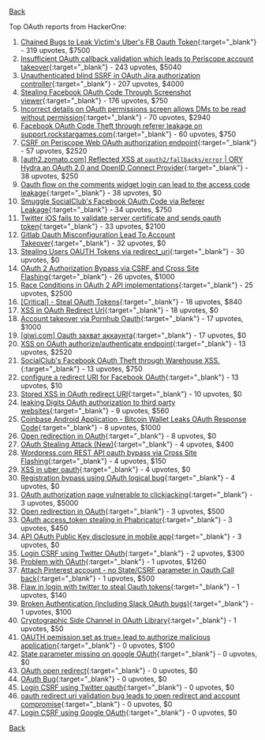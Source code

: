 [Back](../README.md)

Top OAuth reports from HackerOne:

1. [Chained Bugs to Leak Victim's Uber's FB Oauth Token](https://hackerone.com/reports/202781){:target="_blank"} - 319 upvotes, $7500
2. [Insufficient OAuth callback validation which leads to Periscope account takeover](https://hackerone.com/reports/110293){:target="_blank"} - 243 upvotes, $5040
3. [Unauthenticated blind SSRF in OAuth Jira authorization controller](https://hackerone.com/reports/398799){:target="_blank"} - 207 upvotes, $4000
4. [Stealing Facebook OAuth Code Through Screenshot viewer](https://hackerone.com/reports/488269){:target="_blank"} - 176 upvotes, $750
5. [Incorrect details on OAuth permissions screen allows DMs to be read without permission](https://hackerone.com/reports/434763){:target="_blank"} - 70 upvotes, $2940
6. [Facebook OAuth Code Theft through referer leakage on support.rockstargames.com](https://hackerone.com/reports/482743){:target="_blank"} - 60 upvotes, $750
7. [CSRF on Periscope Web OAuth authorization endpoint](https://hackerone.com/reports/215381){:target="_blank"} - 57 upvotes, $2520
8. [[auth2.zomato.com] Reflected XSS at `oauth2/fallbacks/error` | ORY Hydra an OAuth 2.0 and OpenID Connect Provider](https://hackerone.com/reports/456333){:target="_blank"} - 38 upvotes, $250
9. [Oauth flow on the comments widget login can lead to the access code leakage](https://hackerone.com/reports/292783){:target="_blank"} - 38 upvotes, $0
10. [Smuggle SocialClub's Facebook OAuth Code via Referer Leakage](https://hackerone.com/reports/342709){:target="_blank"} - 34 upvotes, $750
11. [Twitter iOS fails to validate server certificate and sends oauth token](https://hackerone.com/reports/168538){:target="_blank"} - 33 upvotes, $2100
12. [Gitlab Oauth Misconfiguration Lead To Account Takeover](https://hackerone.com/reports/541701){:target="_blank"} - 32 upvotes, $0
13. [Stealing Users OAUTH Tokens via redirect_uri](https://hackerone.com/reports/405100){:target="_blank"} - 30 upvotes, $0
14. [OAuth 2 Authorization Bypass via CSRF and Cross Site Flashing](https://hackerone.com/reports/136582){:target="_blank"} - 26 upvotes, $1000
15. [Race Conditions in OAuth 2 API implementations](https://hackerone.com/reports/55140){:target="_blank"} - 25 upvotes, $2500
16. [[Critical] - Steal OAuth Tokens](https://hackerone.com/reports/131202){:target="_blank"} - 18 upvotes, $840
17. [XSS in OAuth Redirect Url](https://hackerone.com/reports/163707){:target="_blank"} - 18 upvotes, $0
18. [Account takeover via Pornhub Oauth](https://hackerone.com/reports/192648){:target="_blank"} - 17 upvotes, $1000
19. [[qiwi.com] Oauth захват аккаунта](https://hackerone.com/reports/159507){:target="_blank"} - 17 upvotes, $0
20. [XSS on OAuth authorize/authenticate endpoint](https://hackerone.com/reports/87040){:target="_blank"} - 13 upvotes, $2520
21. [SocialClub's Facebook OAuth Theft through Warehouse XSS.](https://hackerone.com/reports/316948){:target="_blank"} - 13 upvotes, $750
22. [configure a redirect URI for Facebook OAuth](https://hackerone.com/reports/140432){:target="_blank"} - 13 upvotes, $10
23. [Stored XSS in OAuth redirect URI](https://hackerone.com/reports/261138){:target="_blank"} - 10 upvotes, $0
24. [leaking Digits OAuth authorization to third party websites](https://hackerone.com/reports/166942){:target="_blank"} - 9 upvotes, $560
25. [Coinbase Android Application - Bitcoin Wallet Leaks OAuth Response Code](https://hackerone.com/reports/5314){:target="_blank"} - 8 upvotes, $1000
26. [Open redirection in OAuth](https://hackerone.com/reports/405697){:target="_blank"} - 8 upvotes, $0
27. [OAuth Stealing Attack (New)](https://hackerone.com/reports/3930){:target="_blank"} - 4 upvotes, $400
28. [Wordpress.com REST API oauth bypass via Cross Site Flashing](https://hackerone.com/reports/176308){:target="_blank"} - 4 upvotes, $150
29. [XSS in uber oauth](https://hackerone.com/reports/131052){:target="_blank"} - 4 upvotes, $0
30. [Registration bypass using OAuth logical bug](https://hackerone.com/reports/64946){:target="_blank"} - 4 upvotes, $0
31. [OAuth authorization page vulnerable to clickjacking](https://hackerone.com/reports/65825){:target="_blank"} - 3 upvotes, $5000
32. [Open redirection in OAuth](https://hackerone.com/reports/55525){:target="_blank"} - 3 upvotes, $500
33. [OAuth access_token stealing in Phabricator](https://hackerone.com/reports/3596){:target="_blank"} - 3 upvotes, $450
34. [API OAuth Public Key disclosure in mobile app](https://hackerone.com/reports/160120){:target="_blank"} - 3 upvotes, $0
35. [Login CSRF using Twitter OAuth](https://hackerone.com/reports/2228){:target="_blank"} - 2 upvotes, $300
36. [Problem with OAuth](https://hackerone.com/reports/46485){:target="_blank"} - 1 upvotes, $1260
37. [Attach Pinterest account - no State/CSRF parameter in Oauth Call back](https://hackerone.com/reports/111218){:target="_blank"} - 1 upvotes, $500
38. [Flaw in login with twitter to steal Oauth tokens](https://hackerone.com/reports/44492){:target="_blank"} - 1 upvotes, $140
39. [Broken Authentication (including Slack OAuth bugs)](https://hackerone.com/reports/2559){:target="_blank"} - 1 upvotes, $100
40. [Cryptographic Side Channel in OAuth Library](https://hackerone.com/reports/31168){:target="_blank"} - 1 upvotes, $50
41. [OAUTH pemission set as true= lead to authorize malicious application](https://hackerone.com/reports/87561){:target="_blank"} - 0 upvotes, $100
42. [State parameter missing on google OAuth](https://hackerone.com/reports/2688){:target="_blank"} - 0 upvotes, $0
43. [OAuth open redirect](https://hackerone.com/reports/7900){:target="_blank"} - 0 upvotes, $0
44. [OAuth Bug](https://hackerone.com/reports/9460){:target="_blank"} - 0 upvotes, $0
45. [Login CSRF using Twitter oauth](https://hackerone.com/reports/13555){:target="_blank"} - 0 upvotes, $0
46. [oauth redirect uri validation bug leads to open redirect and account compromise](https://hackerone.com/reports/20661){:target="_blank"} - 0 upvotes, $0
47. [Login CSRF using Google OAuth](https://hackerone.com/reports/118737){:target="_blank"} - 0 upvotes, $0


[Back](../README.md)